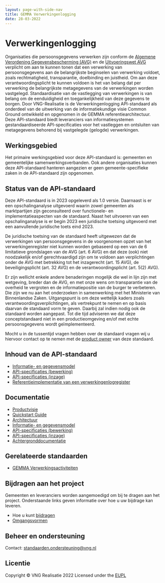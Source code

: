 ```yaml
---
layout: page-with-side-nav
title: GEMMA Verwerkingenlogging
date: 28-03-2022
---
```

# Verwerkingenlogging
Organisaties die persoonsgegevens verwerken zijn conform de [Algemene Verordening Gegevensbescherming (AVG)](https://autoriteitpersoonsgegevens.nl/nl/over-privacy/wetten/algemene-verordening-gegevensbescherming-avg) en de [Uitvoeringswet AVG](https://wetten.overheid.nl/BWBR0040940/2019-02-19) verplicht om aan te kunnen tonen dat een verwerking van persoonsgegevens aan de belangrijkste beginselen van verwerking voldoet, zoals rechtmatigheid, transparantie, doelbinding en juistheid. Om aan deze verantwoordingsplicht te kunnen voldoen is het van belang dat per verwerking de belangrijkste metagegevens van de verwerkingen worden vastgelegd. Standaardisatie van de vastlegging van verwerkingen is van belang om de eenduidigheid en toegankelijkheid van deze gegevens te borgen. Door VNG-Realisatie is de Verwerkingenlogging API-standaard als onderdeel van de uitwerking van de informatiekundige visie Common Ground ontwikkeld en opgenomen in de GEMMA referentiearchitectuur. Deze API-standaard biedt leveranciers van informatiesystemen gestandaardiseerde API-specificaties voor het vastleggen en ontsluiten van metagegevens behorend bij vastgelegde (gelogde) verwerkingen.

## Werkingsgebied 
Het primaire werkingsgebied voor deze API-standaard is: gemeenten en gemeentelijke samenwerkingsverbanden. Ook andere organisaties kunnen deze API-standaard hanteren aangezien er geen gemeente-specifieke zaken in de API-standaard zijn opgenomen.

## Status van de API-standaard
Deze API-standaard is in 2023 opgeleverd als 1.0 versie. Daarnaast is er een opschalinganalyse uitgevoerd waarin zowel gemeenten als marktpartijen zijn geconsulteerd over functionele- en implementatieaspecten van de standaard. Naast het uitvoeren van een opschalinganalyse is er begin 2023 een juridische toetsing uitgevoerd met een aanvullende juridische toets eind 2023. 

De juridische toetsing van de standaard heeft uitgewezen dat de verwerkingen van persoonsgegevens in de voorgenomen opzet van het verwerkingenregister niet kunnen worden gebaseerd op een van de 6 limitatieve grondslagen van de AVG (art. 6 AVG) en dat deze (ook) niet noodzakelijk en/of gerechtvaardigd zijn om te voldoen aan verplichtingen onder de AVG met betrekking tot het inzagerecht (art. 15 AVG), de beveiligingsplicht (art. 32 AVG) en de verantwoordingsplicht (art. 5(2) AVG).
 
Er zijn wellicht enkele andere benaderingen mogelijk die wel in lijn zijn met wetgeving, breder dan de AVG, en met onze wens om transparantie van de overheid te vergroten en de informatiepositie van de burger te verbeteren. Die zijn we nu aan het onderzoeken in samenwerking met het Ministerie van Binnenlandse Zaken. Uitgangspunt is om deze wettelijk kaders zoals verantwoordingsverplichtingen, als vertrekpunt te nemen en op basis daarvan de standaard vorm te geven. Daarbij zal indien nodig ook de standaard worden aangepast.
Tot die tijd adviseren we dat deze conceptstandaard niet in een productieomgeving en/of met echte persoonsgegevens wordt geïmplementeerd.

Mocht u in de tussentijd vragen hebben over de standaard vragen wij u hiervoor contact op te nemen met de [product owner](mailto:standaarden.ondersteuning@vng.nl) van deze standaard.


## Inhoud van de API-standaard
- [Informatie- en gegevensmodel](./gegevensmodel/index.md)
- [API-specificaties (bewerking)](./api-write/index.md)
- [API-specificaties (inzage)](./api-read/index.md)
- [Referentieimplementatie van een verwerkingenlogregister](./referentieimplementatie.md)


## Documentatie
- [Productvisie](./productvisie.md)
- [Quickstart Guide](./quickstart.md)
- [Architectuur](./architectuur.md)
- [Informatie- en gegevensmodel](./gegevensmodel/index.md)
- [API-specificaties (bewerking)](./api-write/index.md)
- [API-specificaties (inzage)](.//api-read/index.md)
- [Achtergronddocumentatie](./achtergronddocumentatie/index.md)

## Gerelateerde standaarden
* [GEMMA Verwerkingsactiviteiten](https://github.com/VNG-Realisatie/gemma-verwerkingsactiviteiten)

## Bijdragen aan het project
Gemeenten en leveranciers worden aangemoedigd om bij te dragen aan het project. Onderstaande links geven informatie over hoe u uw bijdrage kan leveren.
- Hoe u kunt [bijdragen](https://github.com/VNG-Realisatie/Tutorial/blob/master/CONTRIBUTING.md)
- [Omgangsvormen](https://github.com/VNG-Realisatie/Tutorial/blob/master/CODE_OF_CONDUCT.md)

## Beheer en ondersteuning
Contact: [standaarden.ondersteuning@vng.nl](mailto:standaarden.ondersteuning@vng.nl)

## Licentie
Copyright &copy; VNG Realisatie 2022
Licensed under the [EUPL](https://github.com/VNG-Realisatie/gemma-verwerkingenlogging/blob/master/LICENCE.md)
